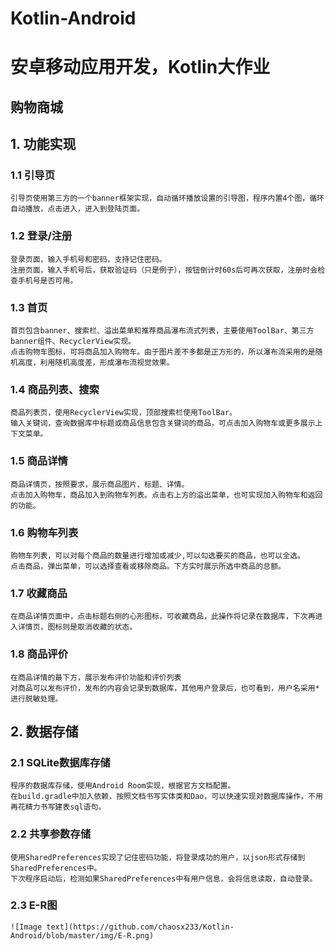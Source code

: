 
# Kotlin-Android
安卓移动应用开发，Kotlin大作业
====
购物商城
---
## 1. 功能实现
### 1.1 引导页
    引导页使用第三方的一个banner框架实现，自动循环播放设置的引导图，程序内置4个图，循环自动播放，点击进入，进入到登陆页面。
### 1.2 登录/注册
    登录页面，输入手机号和密码，支持记住密码。
    注册页面，输入手机号后，获取验证码（只是例子），按钮倒计时60s后可再次获取，注册时会检查手机号是否可用。
### 1.3 首页
    首页包含banner、搜索栏、溢出菜单和推荐商品瀑布流式列表，主要使用ToolBar、第三方banner组件、RecyclerView实现。
    点击购物车图标，可将商品加入购物车。由于图片差不多都是正方形的，所以瀑布流采用的是随机高度，利用随机高度差，形成瀑布流视觉效果。
### 1.4 商品列表、搜索
    商品列表页，使用RecyclerView实现，顶部搜索栏使用ToolBar。
    输入关键词，查询数据库中标题或商品信息包含关键词的商品，可点击加入购物车或更多展示上下文菜单。
### 1.5 商品详情
    商品详情页，按照要求，展示商品图片、标题、详情。
    点击加入购物车，商品加入到购物车列表。点击右上方的溢出菜单，也可实现加入购物车和返回的功能。
### 1.6 购物车列表
    购物车列表，可以对每个商品的数量进行增加或减少,可以勾选要买的商品，也可以全选。
    点击商品，弹出菜单，可以选择查看或移除商品。下方实时展示所选中商品的总额。
### 1.7 收藏商品
    在商品详情页面中，点击标题右侧的心形图标，可收藏商品，此操作将记录在数据库，下次再进入详情页，图标则是取消收藏的状态。
### 1.8 商品评价
    在商品详情的最下方，展示发布评价功能和评价列表
    对商品可以发布评价，发布的内容会记录到数据库，其他用户登录后，也可看到，用户名采用*进行脱敏处理。
## 2. 数据存储
### 2.1 SQLite数据库存储
    程序的数据库存储，使用Android Room实现，根据官方文档配置。
    在build.gradle中加入依赖，按照文档书写实体类和Dao，可以快速实现对数据库操作，不用再花精力书写建表sql语句。
### 2.2 共享参数存储
    使用SharedPreferences实现了记住密码功能，将登录成功的用户，以json形式存储到SharedPreferences中。
    下次程序启动后，检测如果SharedPreferences中有用户信息，会将信息读取，自动登录。
### 2.3 E-R图
    ![Image text](https://github.com/chaosx233/Kotlin-Android/blob/master/img/E-R.png)
